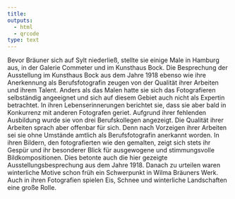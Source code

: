 ```yaml
---
title:
outputs:
  - html
  - qrcode
type: text
---
```


Bevor Bräuner sich auf Sylt niederließ, stellte sie einige Male in Hamburg aus, in der Galerie Commeter und im Kunsthaus Bock. Die Besprechung der Ausstellung im Kunsthaus Bock aus dem Jahre 1918 ebenso wie ihre Anerkennung als Berufsfotografin zeugen von der Qualität ihrer Arbeiten und ihrem Talent.
Anders als das Malen hatte sie sich das Fotografieren selbständig angeeignet und sich auf diesem Gebiet auch nicht als Expertin betrachtet. In ihren Lebenserinnerungen berichtet sie, dass sie aber bald in Konkurrenz mit anderen Fotografen geriet. Aufgrund ihrer fehlenden Ausbildung wurde sie von drei Berufskollegen angezeigt. Die Qualität ihrer Arbeiten sprach aber offenbar für sich. Denn nach Vorzeigen ihrer Arbeiten sei sie ohne Umstände amtlich als Berufsfotografin anerkannt worden.
In ihren Bildern, den fotografierten wie den gemalten, zeigt sich stets ihr Gespür und ihr besonderer Blick für ausgewogene und stimmungsvolle Bildkompositionen.
Dies betonte auch die hier gezeigte Ausstellungsbesprechung aus dem Jahre 1918. Danach zu urteilen waren winterliche Motive schon früh ein Schwerpunkt in Wilma Bräuners Werk.
Auch in ihren Fotografien spielen Eis, Schnee und winterliche Landschaften eine große Rolle.
